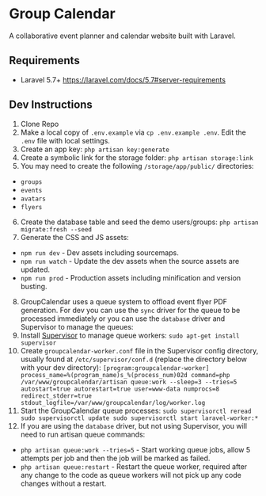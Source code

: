 # Group Calendar
A collaborative event planner and calendar website built with Laravel.

## Requirements
- Laravel 5.7+ https://laravel.com/docs/5.7#server-requirements

## Dev Instructions
1. Clone Repo
2. Make a local copy of `.env.example` via `cp .env.example .env`. Edit the `.env` file with local settings.
3. Create an app key: `php artisan key:generate`
4. Create a symbolic link for the storage folder: `php artisan storage:link`
5. You may need to create the following `/storage/app/public/` directories: 
  - `groups`
  - `events`
  - `avatars`
  - `flyers`
6. Create the database table and seed the demo users/groups: `php artisan migrate:fresh --seed`
7. Generate the CSS and JS assets:
  - `npm run dev` - Dev assets including sourcemaps.
  - `npm run watch` - Update the dev assets when the source assets are updated.
  - `npm run prod` - Production assets including minification and version busting.
8. GroupCalendar uses a queue system to offload event flyer PDF generation. For dev you can use the `sync` driver for the queue to be processed immediately or you can use the `database` driver and Supervisor to manage the queues:
  1. Install [Supervisor](https://github.com/Supervisor/supervisor) to manage queue workers: `sudo apt-get install supervisor`
  2. Create `groupcalendar-worker.conf` file in the Supervisor config directory, usually found at `/etc/supervisor/conf.d` (replace the directory below with your dev directory): 
    ```
      [program:groupcalendar-worker]
      process_name=%(program_name)s_%(process_num)02d
      command=php /var/www/groupcalendar/artisan queue:work --sleep=3 --tries=5
      autostart=true
      autorestart=true
      user=www-data
      numprocs=8
      redirect_stderr=true
      stdout_logfile=/var/www/groupcalendar/log/worker.log
    ```
  3. Start the GroupCalendar queue processes:
    ```
      sudo supervisorctl reread
      sudo supervisorctl update
      sudo supervisorctl start laravel-worker:*
    ```
9. If you are using the `database` driver, but not using Supervisor, you will need to run artisan queue commands:
  - `php artisan queue:work --tries=5` - Start working queue jobs, allow 5 attempts per job and then the job will be marked as failed.
  - `php artisan queue:restart` - Restart the queue worker, required after any change to the code as queue workers will not pick up any code changes without a restart.